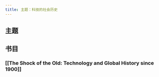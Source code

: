 ```yaml
---
title: 主题：科技的社会历史
---
```


## 主题
###
## 书目
### [[The Shock of the Old: Technology and Global History since 1900]]
